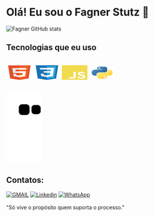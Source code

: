 # Olá! Eu sou o Fagner Stutz 👋


![Fagner GitHub stats](https://github-readme-stats.vercel.app/api?username=FagnerStutz&show_icons=true&theme=radical)


## Tecnologias que eu uso

<div style="display: inline_blok"><br/>
  <img align="center" alt="HTML" height="40" width="70" src="https://raw.githubusercontent.com/devicons/devicon/master/icons/html5/html5-original.svg">
  <img align="center" alt="CSS" height="40" width="70" src="https://raw.githubusercontent.com/devicons/devicon/master/icons/css3/css3-original.svg">
  <img align="center" alt="Js" height="40" width="70" src="https://raw.githubusercontent.com/devicons/devicon/master/icons/javascript/javascript-plain.svg">
  <img align="center" alt="Python" height="40" width="70" src="https://raw.githubusercontent.com/devicons/devicon/master/icons/python/python-original.svg">
</div><br/>

![Snake animation](https://github.com/fagnerstutz/fagnerstutz/blob/output/github-contribution-grid-snake.svg)

## Contatos:

[![GMAIL](https://img.shields.io/badge/Gmail-D14836?style=for-the-badge&logo=gmail&logoColor=white)](maito:fagnerstutz@gmail.com)
[![Linkedin](https://img.shields.io/badge/LinkedIn-0077B5?style=for-the-badge&logo=linkedin&logoColor=white)](https://www.linkedin.com/in/fagner-stutz-7a4255263/)
[![WhatsApp](https://img.shields.io/badge/WhatsApp-25D366?style=for-the-badge&logo=whatsapp&logoColor=white)](https://shre.ink/UdXi)
</br></br>
"Só vive o propósito quem suporta o processo."
